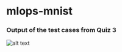 # mlops-mnist

### Output of the test cases from Quiz 3
![alt text](https://github.com/jhashankar0405/mlops-mnist/blob/feature/quiz3/images/quiz3_output.png)
